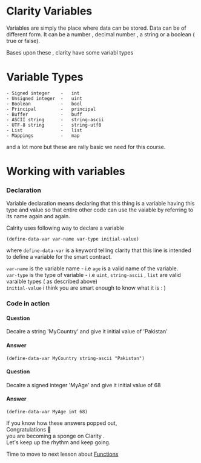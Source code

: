 # Clarity Variables

Variables are simply the place where data can be stored.
Data can be of different form.
It can be a number , decimal number , a string or a boolean ( true or false).

Bases upon these , clarity have some variabl types

# Variable Types


    - Signed integer	-   int
    - Unsigned integer	-   uint
    - Boolean	        -   bool
    - Principal	        -   principal
    - Buffer	        -   buff
    - ASCII string	    -   string-ascii
    - UTF-8 string	    -   string-utf8 
    - List	            -   list 
    - Mappings          -   map

and a lot more but these are rally basic we need for this course.

# Working with variables

### Declaration
Variable declaration means declaring that this thing is a variable having this type and value
so that entire other code can use the vaiable by referring to its name again and again.

Calrity uses following way to declare a variable
```clarity
(define-data-var var-name var-type initial-value)
```

where
`define-data-var` is a keyword telling clarity that this line is intended to define a variable for the smart contract.

`var-name` is the variable name - i.e `age` is a valid name of the variable. <br/>
`var-type` is the type of variable - i.e `uint`, `string-ascii` , `list` are valid varaible types ( as described above) <br/>
`initial-value` i think you are smart enough to know what it is : )<br/>

### Code in action
#### Question
Decalre a string 'MyCountry' and give it initial value of 'Pakistan'
#### Answer
```clarity
(define-data-var MyCountry string-ascii "Pakistan")

```
#### Question
Decalre a signed integer 'MyAge' and give it initial value of 68
#### Answer
```clarity
(define-data-var MyAge int 68)
```

If you know how these answers popped out, <br/>
Congratulations 🎉 <br/>
you are becoming a sponge on Clarity .<br/>
Let's keep up the rhythm and keep going.

Time to move to next lesson about [Functions](./Functions.md)







